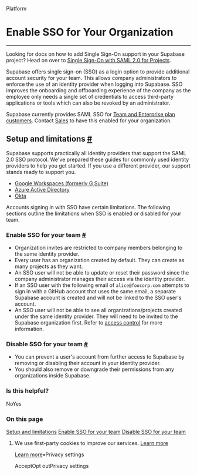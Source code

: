 Platform

# Enable SSO for Your Organization

* * *

Looking for docs on how to add Single Sign-On support in your Supabase project? Head on over to [Single Sign-On with SAML 2.0 for Projects](https://supabase.com/docs/guides/auth/enterprise-sso/auth-sso-saml).

Supabase offers single sign-on (SSO) as a login option to provide additional account security for your team. This allows company administrators to enforce the use of an identity provider when logging into Supabase. SSO improves the onboarding and offboarding experience of the company as the employee only needs a single set of credentials to access third-party applications or tools which can also be revoked by an administrator.

Supabase currently provides SAML SSO for [Team and Enterprise plan customers](https://supabase.com/pricing). Contact [Sales](https://forms.supabase.com/team) to have this enabled for your organization.

## Setup and limitations [\#](https://supabase.com/docs/guides/platform/sso\#setup-and-limitations)

Supabase supports practically all identity providers that support the SAML 2.0 SSO protocol. We've prepared these guides for commonly used identity providers to help you get started. If you use a different provider, our support stands ready to support you.

- [Google Workspaces (formerly G Suite)](https://supabase.com/docs/guides/platform/sso/gsuite)
- [Azure Active Directory](https://supabase.com/docs/guides/platform/sso/azure)
- [Okta](https://supabase.com/docs/guides/platform/sso/okta)

Accounts signing in with SSO have certain limitations.
The following sections outline the limitations when SSO is enabled or disabled for your team.

### Enable SSO for your team [\#](https://supabase.com/docs/guides/platform/sso\#enable-sso)

- Organization invites are restricted to company members belonging to the same identity provider.
- Every user has an organization created by default. They can create as many projects as they want.
- An SSO user will not be able to update or reset their password since the company administrator manages their access via the identity provider.
- If an SSO user with the following email of `alice@foocorp.com` attempts to sign in with a GitHub account that uses the same email, a separate Supabase account is created and will not be linked to the SSO user's account.
- An SSO user will not be able to see all organizations/projects created under the same identity provider. They will need to be invited to the Supabase organization first. Refer to [access control](https://supabase.com/docs/guides/platform/access-control) for more information.

### Disable SSO for your team [\#](https://supabase.com/docs/guides/platform/sso\#disable-sso)

- You can prevent a user's account from further access to Supabase by removing or disabling their account in your identity provider.
- You should also remove or downgrade their permissions from any organizations inside Supabase.

### Is this helpful?

NoYes

### On this page

[Setup and limitations](https://supabase.com/docs/guides/platform/sso#setup-and-limitations) [Enable SSO for your team](https://supabase.com/docs/guides/platform/sso#enable-sso) [Disable SSO for your team](https://supabase.com/docs/guides/platform/sso#disable-sso)

1. We use first-party cookies to improve our services. [Learn more](https://supabase.com/privacy#8-cookies-and-similar-technologies-used-on-our-european-services)



   [Learn more](https://supabase.com/privacy#8-cookies-and-similar-technologies-used-on-our-european-services)•Privacy settings





   AcceptOpt outPrivacy settings